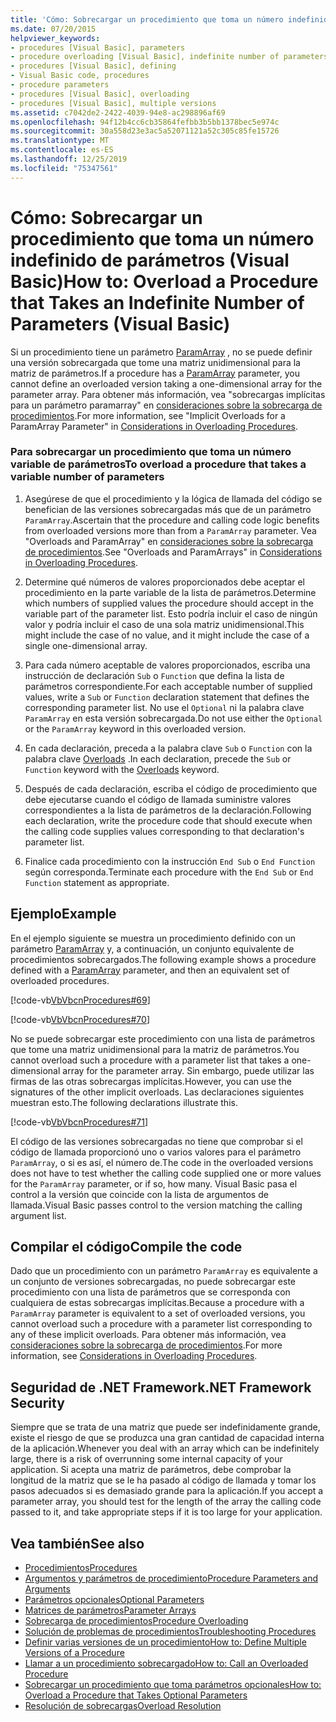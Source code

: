 ```yaml
---
title: 'Cómo: Sobrecargar un procedimiento que toma un número indefinido de parámetros'
ms.date: 07/20/2015
helpviewer_keywords:
- procedures [Visual Basic], parameters
- procedure overloading [Visual Basic], indefinite number of parameters
- procedures [Visual Basic], defining
- Visual Basic code, procedures
- procedure parameters
- procedures [Visual Basic], overloading
- procedures [Visual Basic], multiple versions
ms.assetid: c7042de2-2422-4039-94e8-ac298896af69
ms.openlocfilehash: 94f12b4cc6cb35864fefbb3b5bb1378bec5e974c
ms.sourcegitcommit: 30a558d23e3ac5a52071121a52c305c85fe15726
ms.translationtype: MT
ms.contentlocale: es-ES
ms.lasthandoff: 12/25/2019
ms.locfileid: "75347561"
---
```

# <a name="how-to-overload-a-procedure-that-takes-an-indefinite-number-of-parameters-visual-basic"></a><span data-ttu-id="7d35c-102">Cómo: Sobrecargar un procedimiento que toma un número indefinido de parámetros (Visual Basic)</span><span class="sxs-lookup"><span data-stu-id="7d35c-102">How to: Overload a Procedure that Takes an Indefinite Number of Parameters (Visual Basic)</span></span>
<span data-ttu-id="7d35c-103">Si un procedimiento tiene un parámetro [ParamArray](../../../../visual-basic/language-reference/modifiers/paramarray.md) , no se puede definir una versión sobrecargada que tome una matriz unidimensional para la matriz de parámetros.</span><span class="sxs-lookup"><span data-stu-id="7d35c-103">If a procedure has a [ParamArray](../../../../visual-basic/language-reference/modifiers/paramarray.md) parameter, you cannot define an overloaded version taking a one-dimensional array for the parameter array.</span></span> <span data-ttu-id="7d35c-104">Para obtener más información, vea "sobrecargas implícitas para un parámetro paramarray" en [consideraciones sobre la sobrecarga de procedimientos](./considerations-in-overloading-procedures.md).</span><span class="sxs-lookup"><span data-stu-id="7d35c-104">For more information, see "Implicit Overloads for a ParamArray Parameter" in [Considerations in Overloading Procedures](./considerations-in-overloading-procedures.md).</span></span>  
  
### <a name="to-overload-a-procedure-that-takes-a-variable-number-of-parameters"></a><span data-ttu-id="7d35c-105">Para sobrecargar un procedimiento que toma un número variable de parámetros</span><span class="sxs-lookup"><span data-stu-id="7d35c-105">To overload a procedure that takes a variable number of parameters</span></span>  
  
1. <span data-ttu-id="7d35c-106">Asegúrese de que el procedimiento y la lógica de llamada del código se benefician de las versiones sobrecargadas más que de un parámetro `ParamArray`.</span><span class="sxs-lookup"><span data-stu-id="7d35c-106">Ascertain that the procedure and calling code logic benefits from overloaded versions more than from a `ParamArray` parameter.</span></span> <span data-ttu-id="7d35c-107">Vea "Overloads and ParamArray" en [consideraciones sobre la sobrecarga de procedimientos](./considerations-in-overloading-procedures.md).</span><span class="sxs-lookup"><span data-stu-id="7d35c-107">See "Overloads and ParamArrays" in [Considerations in Overloading Procedures](./considerations-in-overloading-procedures.md).</span></span>  
  
2. <span data-ttu-id="7d35c-108">Determine qué números de valores proporcionados debe aceptar el procedimiento en la parte variable de la lista de parámetros.</span><span class="sxs-lookup"><span data-stu-id="7d35c-108">Determine which numbers of supplied values the procedure should accept in the variable part of the parameter list.</span></span> <span data-ttu-id="7d35c-109">Esto podría incluir el caso de ningún valor y podría incluir el caso de una sola matriz unidimensional.</span><span class="sxs-lookup"><span data-stu-id="7d35c-109">This might include the case of no value, and it might include the case of a single one-dimensional array.</span></span>  
  
3. <span data-ttu-id="7d35c-110">Para cada número aceptable de valores proporcionados, escriba una instrucción de declaración `Sub` o `Function` que defina la lista de parámetros correspondiente.</span><span class="sxs-lookup"><span data-stu-id="7d35c-110">For each acceptable number of supplied values, write a `Sub` or `Function` declaration statement that defines the corresponding parameter list.</span></span> <span data-ttu-id="7d35c-111">No use el `Optional` ni la palabra clave `ParamArray` en esta versión sobrecargada.</span><span class="sxs-lookup"><span data-stu-id="7d35c-111">Do not use either the `Optional` or the `ParamArray` keyword in this overloaded version.</span></span>  
  
4. <span data-ttu-id="7d35c-112">En cada declaración, preceda a la palabra clave `Sub` o `Function` con la palabra clave [Overloads](../../../../visual-basic/language-reference/modifiers/overloads.md) .</span><span class="sxs-lookup"><span data-stu-id="7d35c-112">In each declaration, precede the `Sub` or `Function` keyword with the [Overloads](../../../../visual-basic/language-reference/modifiers/overloads.md) keyword.</span></span>  
  
5. <span data-ttu-id="7d35c-113">Después de cada declaración, escriba el código de procedimiento que debe ejecutarse cuando el código de llamada suministre valores correspondientes a la lista de parámetros de la declaración.</span><span class="sxs-lookup"><span data-stu-id="7d35c-113">Following each declaration, write the procedure code that should execute when the calling code supplies values corresponding to that declaration's parameter list.</span></span>  
  
6. <span data-ttu-id="7d35c-114">Finalice cada procedimiento con la instrucción `End Sub` o `End Function` según corresponda.</span><span class="sxs-lookup"><span data-stu-id="7d35c-114">Terminate each procedure with the `End Sub` or `End Function` statement as appropriate.</span></span>  
  
## <a name="example"></a><span data-ttu-id="7d35c-115">Ejemplo</span><span class="sxs-lookup"><span data-stu-id="7d35c-115">Example</span></span>  
 <span data-ttu-id="7d35c-116">En el ejemplo siguiente se muestra un procedimiento definido con un parámetro [ParamArray](../../../../visual-basic/language-reference/modifiers/paramarray.md) y, a continuación, un conjunto equivalente de procedimientos sobrecargados.</span><span class="sxs-lookup"><span data-stu-id="7d35c-116">The following example shows a procedure defined with a [ParamArray](../../../../visual-basic/language-reference/modifiers/paramarray.md) parameter, and then an equivalent set of overloaded procedures.</span></span>  
  
 [!code-vb[VbVbcnProcedures#69](~/samples/snippets/visualbasic/VS_Snippets_VBCSharp/VbVbcnProcedures/VB/Class1.vb#69)]  
  
 [!code-vb[VbVbcnProcedures#70](~/samples/snippets/visualbasic/VS_Snippets_VBCSharp/VbVbcnProcedures/VB/Class1.vb#70)]  
  
 <span data-ttu-id="7d35c-117">No se puede sobrecargar este procedimiento con una lista de parámetros que tome una matriz unidimensional para la matriz de parámetros.</span><span class="sxs-lookup"><span data-stu-id="7d35c-117">You cannot overload such a procedure with a parameter list that takes a one-dimensional array for the parameter array.</span></span> <span data-ttu-id="7d35c-118">Sin embargo, puede utilizar las firmas de las otras sobrecargas implícitas.</span><span class="sxs-lookup"><span data-stu-id="7d35c-118">However, you can use the signatures of the other implicit overloads.</span></span> <span data-ttu-id="7d35c-119">Las declaraciones siguientes muestran esto.</span><span class="sxs-lookup"><span data-stu-id="7d35c-119">The following declarations illustrate this.</span></span>  
  
 [!code-vb[VbVbcnProcedures#71](~/samples/snippets/visualbasic/VS_Snippets_VBCSharp/VbVbcnProcedures/VB/Class1.vb#71)]  
  
 <span data-ttu-id="7d35c-120">El código de las versiones sobrecargadas no tiene que comprobar si el código de llamada proporcionó uno o varios valores para el parámetro `ParamArray`, o si es así, el número de.</span><span class="sxs-lookup"><span data-stu-id="7d35c-120">The code in the overloaded versions does not have to test whether the calling code supplied one or more values for the `ParamArray` parameter, or if so, how many.</span></span> <span data-ttu-id="7d35c-121">Visual Basic pasa el control a la versión que coincide con la lista de argumentos de llamada.</span><span class="sxs-lookup"><span data-stu-id="7d35c-121">Visual Basic passes control to the version matching the calling argument list.</span></span>  
  
## <a name="compile-the-code"></a><span data-ttu-id="7d35c-122">Compilar el código</span><span class="sxs-lookup"><span data-stu-id="7d35c-122">Compile the code</span></span>  
 <span data-ttu-id="7d35c-123">Dado que un procedimiento con un parámetro `ParamArray` es equivalente a un conjunto de versiones sobrecargadas, no puede sobrecargar este procedimiento con una lista de parámetros que se corresponda con cualquiera de estas sobrecargas implícitas.</span><span class="sxs-lookup"><span data-stu-id="7d35c-123">Because a procedure with a `ParamArray` parameter is equivalent to a set of overloaded versions, you cannot overload such a procedure with a parameter list corresponding to any of these implicit overloads.</span></span> <span data-ttu-id="7d35c-124">Para obtener más información, vea [consideraciones sobre la sobrecarga de procedimientos](./considerations-in-overloading-procedures.md).</span><span class="sxs-lookup"><span data-stu-id="7d35c-124">For more information, see [Considerations in Overloading Procedures](./considerations-in-overloading-procedures.md).</span></span>  
  
## <a name="net-framework-security"></a><span data-ttu-id="7d35c-125">Seguridad de .NET Framework</span><span class="sxs-lookup"><span data-stu-id="7d35c-125">.NET Framework Security</span></span>  
 <span data-ttu-id="7d35c-126">Siempre que se trata de una matriz que puede ser indefinidamente grande, existe el riesgo de que se produzca una gran cantidad de capacidad interna de la aplicación.</span><span class="sxs-lookup"><span data-stu-id="7d35c-126">Whenever you deal with an array which can be indefinitely large, there is a risk of overrunning some internal capacity of your application.</span></span> <span data-ttu-id="7d35c-127">Si acepta una matriz de parámetros, debe comprobar la longitud de la matriz que se le ha pasado al código de llamada y tomar los pasos adecuados si es demasiado grande para la aplicación.</span><span class="sxs-lookup"><span data-stu-id="7d35c-127">If you accept a parameter array, you should test for the length of the array the calling code passed to it, and take appropriate steps if it is too large for your application.</span></span>  
  
## <a name="see-also"></a><span data-ttu-id="7d35c-128">Vea también</span><span class="sxs-lookup"><span data-stu-id="7d35c-128">See also</span></span>

- [<span data-ttu-id="7d35c-129">Procedimientos</span><span class="sxs-lookup"><span data-stu-id="7d35c-129">Procedures</span></span>](./index.md)
- [<span data-ttu-id="7d35c-130">Argumentos y parámetros de procedimiento</span><span class="sxs-lookup"><span data-stu-id="7d35c-130">Procedure Parameters and Arguments</span></span>](./procedure-parameters-and-arguments.md)
- [<span data-ttu-id="7d35c-131">Parámetros opcionales</span><span class="sxs-lookup"><span data-stu-id="7d35c-131">Optional Parameters</span></span>](./optional-parameters.md)
- [<span data-ttu-id="7d35c-132">Matrices de parámetros</span><span class="sxs-lookup"><span data-stu-id="7d35c-132">Parameter Arrays</span></span>](./parameter-arrays.md)
- [<span data-ttu-id="7d35c-133">Sobrecarga de procedimientos</span><span class="sxs-lookup"><span data-stu-id="7d35c-133">Procedure Overloading</span></span>](./procedure-overloading.md)
- [<span data-ttu-id="7d35c-134">Solución de problemas de procedimientos</span><span class="sxs-lookup"><span data-stu-id="7d35c-134">Troubleshooting Procedures</span></span>](./troubleshooting-procedures.md)
- [<span data-ttu-id="7d35c-135">Definir varias versiones de un procedimiento</span><span class="sxs-lookup"><span data-stu-id="7d35c-135">How to: Define Multiple Versions of a Procedure</span></span>](./how-to-define-multiple-versions-of-a-procedure.md)
- [<span data-ttu-id="7d35c-136">Llamar a un procedimiento sobrecargado</span><span class="sxs-lookup"><span data-stu-id="7d35c-136">How to: Call an Overloaded Procedure</span></span>](./how-to-call-an-overloaded-procedure.md)
- [<span data-ttu-id="7d35c-137">Sobrecargar un procedimiento que toma parámetros opcionales</span><span class="sxs-lookup"><span data-stu-id="7d35c-137">How to: Overload a Procedure that Takes Optional Parameters</span></span>](./how-to-overload-a-procedure-that-takes-optional-parameters.md)
- [<span data-ttu-id="7d35c-138">Resolución de sobrecargas</span><span class="sxs-lookup"><span data-stu-id="7d35c-138">Overload Resolution</span></span>](./overload-resolution.md)
